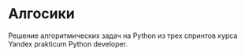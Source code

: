 # Алгосики
Решение алгоритмических задач на Python из трех спринтов курса Yandex prakticum Python developer.
